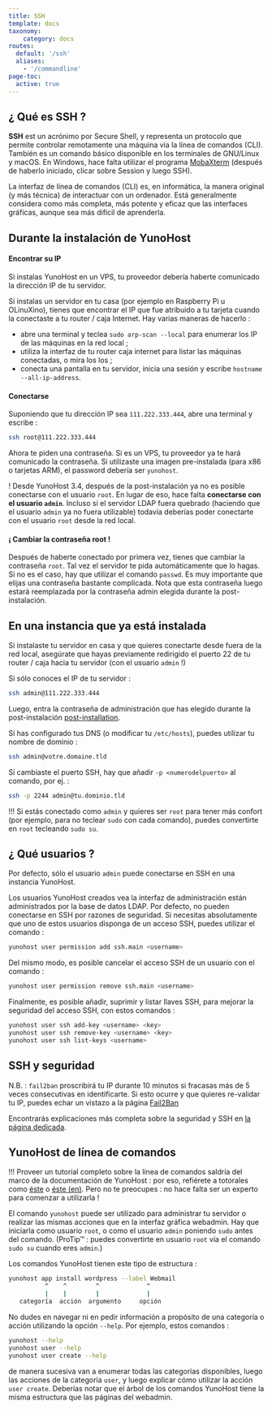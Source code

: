 ```yaml
---
title: SSH
template: docs
taxonomy:
    category: docs
routes:
  default: '/ssh'
  aliases:
    - '/commandline'
page-toc:
  active: true
---
```


## ¿ Qué es SSH ?

**SSH** est un acrónimo por Secure Shell, y representa un protocolo que permite controlar remotamente una máquina vía la línea de comandos (CLI). También es un comando básico disponible en los terminales de GNU/Linux y macOS. En Windows, hace falta utilizar el programa [MobaXterm](https://mobaxterm.mobatek.net/download-home-edition.html) (después de haberlo iniciado, clicar sobre Session y luego SSH).

La interfaz de línea de comandos (CLI) es, en informática, la manera original (y más técnica) de interactuar con un ordenador. Está generalmente considera como más completa, más potente y eficaz que las interfaces gráficas, aunque sea más difícil de aprenderla.

## Durante la instalación de YunoHost

#### Encontrar su IP

Si instalas YunoHost en un VPS, tu proveedor debería haberte comunicado la dirección IP de tu servidor. 

Si instalas un servidor en tu casa (por ejemplo en Raspberry Pi u OLinuXino), tienes que encontrar el IP que fue atribuido a tu tarjeta cuando la conectaste a tu router / caja Internet. Hay varias maneras de hacerlo :

- abre una terminal y teclea `sudo arp-scan --local` para enumerar los IP de las máquinas en la red local ;
- utiliza la interfaz de tu router caja internet para listar las máquinas conectadas, o mira los los ;
- conecta una pantalla en tu servidor, inicia una sesión y escribe `hostname --all-ip-address`.

#### Conectarse

Suponiendo que tu dirección IP sea `111.222.333.444`, abre una terminal y escribe :

```bash
ssh root@111.222.333.444
```

Ahora te piden una contraseña. Si es un VPS, tu proveedor ya te hará comunicado la contraseña. Si utilizaste una imagen pre-instalada (para x86 o tarjetas ARM), el password debería ser `yunohost`.

! Desde YunoHost 3.4, después de la post-instalación ya no es posible conectarse con el usuario `root`. En lugar de eso, hace falta **conectarse con el usuario `admin`**. Incluso si el servidor LDAP fuera quebrado (haciendo que el usuario `admin` ya no fuera utilizable) todavía deberías poder conectarte con el usuario `root` desde la red local.

#### ¡ Cambiar la contraseña root !

Después de haberte conectado por primera vez, tienes que cambiar la contraseña `root`. Tal vez el servidor te pida automáticamente que lo hagas. Si no es el caso, hay que utilizar el comando `passwd`. Es muy importante que elijas una contraseña bastante complicada. Nota que esta contraseña luego estará reemplazada por la contraseña admin elegida durante la post-instalación.


## En una instancia que ya está instalada

Si instalaste tu servidor en casa y que quieres conectarte desde fuera de la red local, asegúrate que hayas previamente redirigido el puerto 22 de tu router / caja hacia tu servidor (con el usuario `admin` !)

Si sólo conoces el IP de tu servidor :

```bash
ssh admin@111.222.333.444
```

Luego, entra la contraseña de administración que has elegido durante la post-instalación [post-installation](/postinstall).

Si has configurado tus DNS (o modificar tu `/etc/hosts`), puedes utilizar tu nombre de dominio :

```bash
ssh admin@votre.domaine.tld
```

Si cambiaste el puerto SSH, hay que añadir `-p <numerodelpuerto>` al comando, por ej. :

```bash
ssh -p 2244 admin@tu.dominio.tld
```

!!! Si estás conectado como `admin` y quieres ser `root` para tener más confort (por ejemplo, para no teclear `sudo` con cada comando), puedes convertirte en `root` tecleando `sudo su`.

## ¿ Qué usuarios ?

Por defecto, sólo el usuario `admin` puede conectarse en SSH en una instancia YunoHost.

Los usuarios YunoHost creados vea la interfaz de administración están administrados por la base de datos LDAP. Por defecto, no pueden conectarse en SSH por razones de seguridad. Si necesitas absolutamente que uno de estos usuarios disponga de un acceso SSH, puedes utilizar el comando :
```bash
yunohost user permission add ssh.main <username>
```

Del mismo modo, es posible cancelar el acceso SSH de un usuario con el comando :
```bash
yunohost user permission remove ssh.main <username>
```

Finalmente, es posible añadir, suprimir y listar llaves SSH, para mejorar la seguridad del acceso SSH, con estos comandos :
```bash
yunohost user ssh add-key <username> <key>
yunohost user ssh remove-key <username> <key>
yunohost user ssh list-keys <username>
```

## SSH y seguridad

N.B. : `fail2ban` proscribirá tu IP durante 10 minutos si fracasas más de 5 veces consecutivas en identificarte. Si esto ocurre y que quieres re-validar tu IP, puedes echar un vistazo a la página [Fail2Ban](/fail2ban)

Encontrarás explicaciones más completa sobre la seguridad y SSH en [la página dedicada](/security).

## YunoHost de línea de comandos

!!! Proveer un tutorial completo sobre la línea de comandos saldría del marco de la documentación de YunoHost : por eso, refiérete a totorales como [éste](https://www.fing.edu.uy/inco/cursos/sistoper/recursosLaboratorio/tutorial0.pdf) o [éste (en)](http://linuxcommand.org/). Pero no te preocupes : no hace falta ser un experto para comenzar a utilizarla !

El comando `yunohost` puede ser utilizado para administrar tu servidor o realizar las mismas acciones que en la interfaz gráfica webadmin. Hay que iniciarla como usuario `root`, o como el usuario `admin` poniendo `sudo` antes del comando. (ProTip™ : puedes convertirte en usuario `root` vía el comando `sudo su` cuando eres `admin`.)

Los comandos YunoHost tienen este tipo de estructura :

```bash
yunohost app install wordpress --label Webmail
          ^    ^        ^             ^
          |    |        |             |
   categoría  acción  argumento     opción
```

No dudes en navegar ni en pedir información a propósito de una categoría o acción utilizando la opción `--help`. Por ejemplo, estos comandos :

```bash
yunohost --help
yunohost user --help
yunohost user create --help
```

de manera sucesiva van a enumerar todas las categorías disponibles, luego las acciones de la categoría `user`, y luego explicar cómo utilizar la acción `user create`. Deberías notar que el árbol de los comandos YunoHost tiene la misma estructura que las páginas del webadmin.

